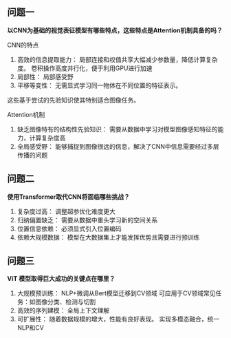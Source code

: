 ## 问题一

**以CNN为基础的视觉表征模型有哪些特点，这些特点是Attention机制具备的吗？**

CNN的特点
1. 高效的信息提取能力：
  局部连接和权值共享大幅减少参数量，降低计算复杂度。
  卷积操作高度并行化，便于利用GPU进行加速
2. 局部性：
  局部感受野
3. 平移等变性：
  无需显式学习同一物体在不同位置的特征表示。

这些基于尝试的先验知识使其特别适合图像任务。



Attention机制
1. 缺乏图像特有的结构性先验知识：
	需要从数据中学习对模型图像感知特征的能力，计算复杂度高
2. 全局感受野：
	能够捕捉到图像很远的信息，解决了CNN中信息需要经过多层传播的问题
## 问题二

**使用Transformer取代CNN将面临哪些挑战？**
1. 复杂度过高：
	调整超参优化难度更大
2. 归纳偏置缺乏：
	需要从数据中重头学习新的空间关系
3. 位置信息依赖：
	必须显式引入位置编码
4. 依赖大规模数据：
	模型在大数据集上才能发挥优势且需要进行预训练
## 问题三

**ViT 模型取得巨大成功的关键点在哪里？**

1. 大规模预训练：
	NLP+微调从Bert模型迁移到CV领域
	可应用于CV领域常见任务：如图像分类、检测与切割
2. 高效的序列建模：
	全局上下文理解
3. 可扩展性：
	随着数据规模的增大，性能有良好表现。
	实现多模态融合，统一NLP和CV
